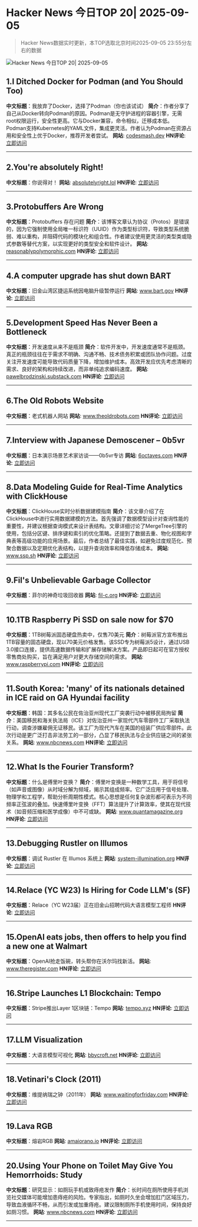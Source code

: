 # Hacker News 今日TOP 20| 2025-09-05

> Hacker News数据实时更新，本TOP选取北京时间2025-09-05 23:55分左右的数据

![Hacker News 今日TOP 20| 2025-09-05](https://img.chuhaix.com/2024/0910_imageFile-1665440404179-628424718_1725901191.png)

## 1.I Ditched Docker for Podman (and You Should Too)
**中文标题**：我放弃了Docker，选择了Podman（你也该试试）
**简介**：作者分享了自己从Docker转向Podman的原因。Podman是无守护进程的容器引擎，无需root权限运行，安全性更高。它与Docker兼容，命令相似，迁移成本低。Podman支持Kubernetes的YAML文件，集成更灵活。作者认为Podman在资源占用和安全性上优于Docker，推荐开发者尝试。
**网站**:  <a href='https://codesmash.dev/why-i-ditched-docker-for-podman-and-you-should-too' target='_blank' rel='nofollow'>codesmash.dev</a>
**HN评论**:  <a href='https://news.ycombinator.com/item?id=45137525&utm_source=www.chuhaix.com' target='_blank' rel='nofollow'>立即访问</a>

---

## 2.You're absolutely Right!
**中文标题**：你说得对！
**网站**:  <a href='https://absolutelyright.lol/' target='_blank' rel='nofollow'>absolutelyright.lol</a>
**HN评论**:  <a href='https://news.ycombinator.com/item?id=45137802&utm_source=www.chuhaix.com' target='_blank' rel='nofollow'>立即访问</a>

---

## 3.Protobuffers Are Wrong
**中文标题**：Protobuffers 存在问题
**简介**：该博客文章认为协议（Protos）是错误的，因为它强制使用全局唯一标识符（UUID）作为类型标识符，导致类型系统脆弱、难以重构，并阻碍代码的模块化和组合性。作者建议使用更灵活的类型类或隐式参数等替代方案，以实现更好的类型安全和软件设计。
**网站**:  <a href='https://reasonablypolymorphic.com/blog/protos-are-wrong/' target='_blank' rel='nofollow'>reasonablypolymorphic.com</a>
**HN评论**:  <a href='https://news.ycombinator.com/item?id=45139656&utm_source=www.chuhaix.com' target='_blank' rel='nofollow'>立即访问</a>

---

## 4.A computer upgrade has shut down BART
**中文标题**：旧金山湾区捷运系统因电脑升级暂停运行
**网站**:  <a href='https://www.bart.gov/news/articles/2025/news20250905' target='_blank' rel='nofollow'>www.bart.gov</a>
**HN评论**:  <a href='https://news.ycombinator.com/item?id=45139270&utm_source=www.chuhaix.com' target='_blank' rel='nofollow'>立即访问</a>

---

## 5.Development Speed Has Never Been a Bottleneck
**中文标题**：开发速度从来不是瓶颈
**简介**：软件开发中，开发速度通常不是瓶颈。真正的瓶颈往往在于需求不明确、沟通不畅、技术债务积累或团队协作问题。过度关注开发速度可能导致代码质量下降，增加维护成本。高效开发应优先考虑清晰的需求、良好的架构和持续改进，而非单纯追求编码速度。
**网站**:  <a href='https://pawelbrodzinski.substack.com/p/development-speed-is-not-a-bottleneck' target='_blank' rel='nofollow'>pawelbrodzinski.substack.com</a>
**HN评论**:  <a href='https://news.ycombinator.com/item?id=45138156&utm_source=www.chuhaix.com' target='_blank' rel='nofollow'>立即访问</a>

---

## 6.The Old Robots Website
**中文标题**：老式机器人网站
**网站**:  <a href='https://www.theoldrobots.com/index2.html' target='_blank' rel='nofollow'>www.theoldrobots.com</a>
**HN评论**:  <a href='https://news.ycombinator.com/item?id=45098609&utm_source=www.chuhaix.com' target='_blank' rel='nofollow'>立即访问</a>

---

## 7.Interview with Japanese Demoscener – 0b5vr
**中文标题**：日本演示场景艺术家访谈——0b5vr专访
**网站**:  <a href='https://6octaves.com/2025/09/interview-with-demoscener-0b5vr.html' target='_blank' rel='nofollow'>6octaves.com</a>
**HN评论**:  <a href='https://news.ycombinator.com/item?id=45137245&utm_source=www.chuhaix.com' target='_blank' rel='nofollow'>立即访问</a>

---

## 8.Data Modeling Guide for Real-Time Analytics with ClickHouse
**中文标题**：ClickHouse实时分析数据建模指南
**简介**：该文章介绍了在ClickHouse中进行实用数据建模的方法。首先强调了数据模型设计对查询性能的重要性，并建议根据查询模式来设计表结构。文章详细讨论了MergeTree引擎的使用，包括分区键、排序键和索引的优化策略。还提到了数据去重、物化视图和字典表等高级功能的应用场景。最后，作者总结了最佳实践，如避免过度规范化、预聚合数据以及定期优化表结构，以提升查询效率和降低存储成本。
**网站**:  <a href='https://www.ssp.sh/blog/practical-data-modeling-clickhouse/' target='_blank' rel='nofollow'>www.ssp.sh</a>
**HN评论**:  <a href='https://news.ycombinator.com/item?id=45137927&utm_source=www.chuhaix.com' target='_blank' rel='nofollow'>立即访问</a>

---

## 9.Fil's Unbelievable Garbage Collector
**中文标题**：菲尔的神奇垃圾回收器
**网站**:  <a href='https://fil-c.org/fugc' target='_blank' rel='nofollow'>fil-c.org</a>
**HN评论**:  <a href='https://news.ycombinator.com/item?id=45133938&utm_source=www.chuhaix.com' target='_blank' rel='nofollow'>立即访问</a>

---

## 10.1TB Raspberry Pi SSD on sale now for $70
**中文标题**：1TB树莓派固态硬盘热卖中，仅售70美元
**简介**：树莓派官方宣布推出1TB容量的固态硬盘，现以70美元价格发售。该SSD专为树莓派5设计，通过USB 3.0接口连接，提供高速数据传输和扩展存储解决方案。产品即日起可在官方授权零售商处购买，旨在满足用户对更大存储空间的需求。
**网站**:  <a href='https://www.raspberrypi.com/news/1tb-raspberry-pi-ssd-on-sale-now-for-70/' target='_blank' rel='nofollow'>www.raspberrypi.com</a>
**HN评论**:  <a href='https://news.ycombinator.com/item?id=45138932&utm_source=www.chuhaix.com' target='_blank' rel='nofollow'>立即访问</a>

---

## 11.South Korea: 'many' of its nationals detained in ICE raid on GA Hyundai facility
**中文标题**：韩国：其多名公民在佐治亚州现代工厂突袭行动中被移民局拘留
**简介**：美国移民和海关执法局（ICE）对佐治亚州一家现代汽车零部件工厂采取执法行动，调查涉嫌雇佣无证移民。该工厂为现代汽车在美国的组装厂供应零部件。此次行动是更广泛打击非法劳工的一部分，凸显了移民执法与企业供应链之间的紧张关系。
**网站**:  <a href='https://www.nbcnews.com/news/us-news/ice-hyundai-plant-georgia-enforcement-action-rcna229148' target='_blank' rel='nofollow'>www.nbcnews.com</a>
**HN评论**:  <a href='https://news.ycombinator.com/item?id=45139954&utm_source=www.chuhaix.com' target='_blank' rel='nofollow'>立即访问</a>

---

## 12.What Is the Fourier Transform?
**中文标题**：什么是傅里叶变换？
**简介**：傅里叶变换是一种数学工具，用于将信号（如声音或图像）从时域分解为频域，揭示其组成频率。它广泛应用于信号处理、物理学和工程学，帮助分析周期性模式。核心思想是任何复杂波形都可表示为不同频率正弦波的叠加。快速傅里叶变换（FFT）算法提升了计算效率，使其在现代技术（如音频压缩和医学成像）中不可或缺。
**网站**:  <a href='https://www.quantamagazine.org/what-is-the-fourier-transform-20250903/' target='_blank' rel='nofollow'>www.quantamagazine.org</a>
**HN评论**:  <a href='https://news.ycombinator.com/item?id=45132810&utm_source=www.chuhaix.com' target='_blank' rel='nofollow'>立即访问</a>

---

## 13.Debugging Rustler on Illumos
**中文标题**：调试 Rustler 在 Illumos 系统上
**网站**:  <a href='https://system-illumination.org/01-rustler.html' target='_blank' rel='nofollow'>system-illumination.org</a>
**HN评论**:  <a href='https://news.ycombinator.com/item?id=45100516&utm_source=www.chuhaix.com' target='_blank' rel='nofollow'>立即访问</a>

---

## 14.Relace (YC W23) Is Hiring for Code LLM's (SF)
**中文标题**：Relace（YC W23届）正在旧金山招聘代码大语言模型工程师
**HN评论**:  <a href='https://news.ycombinator.com/item?id=45137554&utm_source=www.chuhaix.com' target='_blank' rel='nofollow'>立即访问</a>

---

## 15.OpenAI eats jobs, then offers to help you find a new one at Walmart
**中文标题**：OpenAI抢走饭碗，转头帮你在沃尔玛找新活。
**网站**:  <a href='https://www.theregister.com/2025/09/05/openai_jobs_board/' target='_blank' rel='nofollow'>www.theregister.com</a>
**HN评论**:  <a href='https://news.ycombinator.com/item?id=45137658&utm_source=www.chuhaix.com' target='_blank' rel='nofollow'>立即访问</a>

---

## 16.Stripe Launches L1 Blockchain: Tempo
**中文标题**：Stripe推出Layer 1区块链：Tempo
**网站**:  <a href='https://tempo.xyz' target='_blank' rel='nofollow'>tempo.xyz</a>
**HN评论**:  <a href='https://news.ycombinator.com/item?id=45129085&utm_source=www.chuhaix.com' target='_blank' rel='nofollow'>立即访问</a>

---

## 17.LLM Visualization
**中文标题**：大语言模型可视化
**网站**:  <a href='https://bbycroft.net/llm' target='_blank' rel='nofollow'>bbycroft.net</a>
**HN评论**:  <a href='https://news.ycombinator.com/item?id=45130260&utm_source=www.chuhaix.com' target='_blank' rel='nofollow'>立即访问</a>

---

## 18.Vetinari's Clock (2011)
**中文标题**：维提纳瑞之钟（2011年）
**网站**:  <a href='https://www.waitingforfriday.com/?p=264' target='_blank' rel='nofollow'>www.waitingforfriday.com</a>
**HN评论**:  <a href='https://news.ycombinator.com/item?id=45093501&utm_source=www.chuhaix.com' target='_blank' rel='nofollow'>立即访问</a>

---

## 19.Lava RGB
**中文标题**：熔岩RGB
**网站**:  <a href='https://amaiorano.io/2025/09/03/lava-rgb.html' target='_blank' rel='nofollow'>amaiorano.io</a>
**HN评论**:  <a href='https://news.ycombinator.com/item?id=45137914&utm_source=www.chuhaix.com' target='_blank' rel='nofollow'>立即访问</a>

---

## 20.Using Your Phone on Toilet May Give You Hemorrhoids: Study
**中文标题**：研究显示：如厕玩手机或致痔疮发作
**简介**：长时间在厕所使用手机浏览社交媒体可能增加患痔疮的风险。专家指出，如厕时久坐会增加肛门区域压力，导致血液循环不畅，从而引发或加重痔疮。建议限制厕所手机使用时间，保持良好如厕习惯。
**网站**:  <a href='https://www.nbcnews.com/health/health-news/phone-use-hemorrhoids-bathroom-social-media-scrolling-rcna228080' target='_blank' rel='nofollow'>www.nbcnews.com</a>
**HN评论**:  <a href='https://news.ycombinator.com/item?id=45137656&utm_source=www.chuhaix.com' target='_blank' rel='nofollow'>立即访问</a>

---

